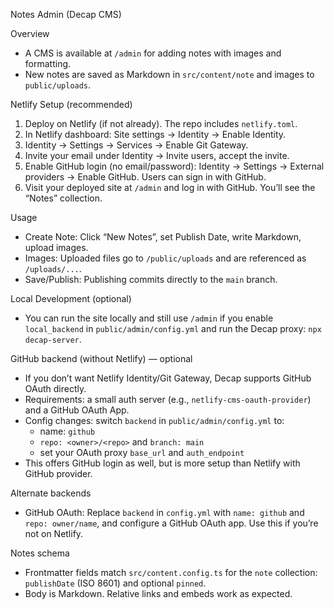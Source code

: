Notes Admin (Decap CMS)

Overview
- A CMS is available at `/admin` for adding notes with images and formatting.
- New notes are saved as Markdown in `src/content/note` and images to `public/uploads`.

Netlify Setup (recommended)
1) Deploy on Netlify (if not already). The repo includes `netlify.toml`.
2) In Netlify dashboard: Site settings → Identity → Enable Identity.
3) Identity → Settings → Services → Enable Git Gateway.
4) Invite your email under Identity → Invite users, accept the invite.
5) Enable GitHub login (no email/password): Identity → Settings → External providers → Enable GitHub. Users can sign in with GitHub.
6) Visit your deployed site at `/admin` and log in with GitHub. You’ll see the “Notes” collection.

Usage
- Create Note: Click “New Notes”, set Publish Date, write Markdown, upload images.
- Images: Uploaded files go to `/public/uploads` and are referenced as `/uploads/...`.
- Save/Publish: Publishing commits directly to the `main` branch.

Local Development (optional)
- You can run the site locally and still use `/admin` if you enable `local_backend` in `public/admin/config.yml` and run the Decap proxy: `npx decap-server`.

GitHub backend (without Netlify) — optional
- If you don’t want Netlify Identity/Git Gateway, Decap supports GitHub OAuth directly.
- Requirements: a small auth server (e.g., `netlify-cms-oauth-provider`) and a GitHub OAuth App.
- Config changes: switch `backend` in `public/admin/config.yml` to:
  - name: `github`
  - `repo: <owner>/<repo>` and `branch: main`
  - set your OAuth proxy `base_url` and `auth_endpoint`
- This offers GitHub login as well, but is more setup than Netlify with GitHub provider.

Alternate backends
- GitHub OAuth: Replace `backend` in `config.yml` with `name: github` and `repo: owner/name`, and configure a GitHub OAuth app. Use this if you’re not on Netlify.

Notes schema
- Frontmatter fields match `src/content.config.ts` for the `note` collection: `publishDate` (ISO 8601) and optional `pinned`.
- Body is Markdown. Relative links and embeds work as expected.
